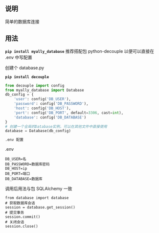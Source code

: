 ## 说明
简单的数据库连接

## 用法

**`pip install myally_database`**
推荐搭配包 python-decouple 以便可以直接在 .env 中写配置

创建个 database.py

**`pip install decouple`**

```python
from decouple import config
from myally_database import Database
db_config = {
    'user': config('DB_USER'),
    'password': config('DB_PASSWORD'),
    'host': config('DB_HOST'),
    'port': config('DB_PORT', default=3306, cast=int),
    'database': config('DB_DATABASE')
}
# 创建一个全局的Database实例，可以在其他文件中直接使用
database = Database(db_config)

.env 配置
```
.env
```.env
DB_USER=名
DB_PASSWORD=数据库密码
DB_HOST=ip
DB_PORT=端口
DB_DATABASE=数据库
```

调用后用法与包 SQLAlchemy 一致
```
from database import database
# 获取数据库会话
session = database.get_session()
# 提交事务
session.commit()
# 关闭会话
session.close()
```